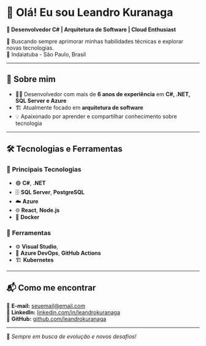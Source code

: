 # 👋 Olá! Eu sou Leandro Kuranaga

**🚀 Desenvolvedor C# | Arquitetura de Software | Cloud Enthusiast**

🎯 Buscando sempre aprimorar minhas habilidades técnicas e explorar novas tecnologias.  
📍 Indaiatuba - São Paulo, Brasil

---

## 🚀 Sobre mim
- 👨‍💻 Desenvolvedor com mais de **6 anos de experiência** em **C#, .NET, SQL Server e Azure**  
- 🏗️ Atualmente focado em **arquitetura de software**  
- 💡 Apaixonado por aprender e compartilhar conhecimento sobre tecnologia  

---

## 🛠️ Tecnologias e Ferramentas

### 📌 **Principais Tecnologias**
- 🟣 **C#**, **.NET**
- 🗄️ **SQL Server**, **PostgreSQL**
- ☁️ **Azure**
- 🌐 **React**, **Node.js**
- 🐳 **Docker**

### 🔧 **Ferramentas**
- ⚙️ **Visual Studio**, 
- 🔁 **Azure DevOps**, **GitHub Actions**
- 🏗 **Kubernetes**

---


## 📬 Como me encontrar
📧 **E-mail:** [seuemail@email.com](mailto:le.s.kuranaga@hotmail.com)  
🔗 **LinkedIn:** [linkedin.com/in/leandrokuranaga](https://www.linkedin.com/in/leandrokuranaga/)  
📌 **GitHub:** [github.com/leandrokuranaga](https://github.com/leandrokuranaga/)  

---

🚀 *Sempre em busca de evolução e novos desafios!*
